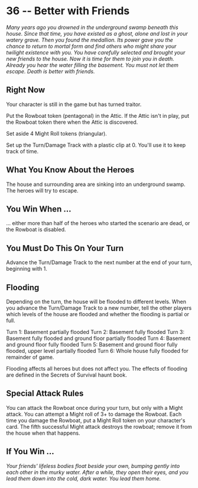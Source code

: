 # 36 -- Better with Friends

_Many years ago you drowned in the underground swamp beneath this house. Since that time, you have existed as a ghost, alone and lost in your watery grave. Then you found the medallion. Its power gave you the chance to return to mortal form and find others who might share your twilight existence with you._
_You have carefully selected and brought your new friends to the house. Now it is time for them to join you in death. Already you hear the water filling the basement. You must not let them escape._
_Death is better with friends._

## Right Now

Your character is still in the game but has turned traitor.

Put the Rowboat token (pentagonal) in the Attic. If the Attic isn't in play, put the Rowboat token there when the Attic is discovered.

Set aside 4 Might Roll tokens (triangular).

Set up the Turn/Damage Track with a plastic clip at 0. You'll use it to keep track of time.

## What You Know About the Heroes

The house and surrounding area are sinking into an underground swamp. The heroes will try to escape.

## You Win When ...

... either more than half of the heroes who started the scenario are dead, or the Rowboat is disabled.

## You Must Do This On Your Turn

Advance the Turn/Damage Track to the next number at the end of your turn, beginning with 1.

## Flooding

Depending on the turn, the house will be flooded to different levels. When you advance the Turn/Damage Track to a new number, tell the other players which levels of the house are flooded and whether the flooding is partial or full.

Turn 1: Basement partially flooded
Turn 2: Basement fully flooded
Turn 3: Basement fully flooded and ground floor partially flooded
Turn 4: Basement and ground floor fully flooded
Turn 5: Basement and ground floor fully flooded, upper level partially flooded
Turn 6: Whole house fully flooded for remainder of game.

Flooding affects all heroes but does not affect you. The effects of flooding are defined in the Secrets of Survival haunt book.

## Special Attack Rules

You can attack the Rowboat once during your turn, but only with a Might attack. You can attempt a Might roll of 3+ to damage the Rowboat. Each time you damage the Rowboat, put a Might Roll token on your character's card. The fifth successful Might attack destroys the rowboat; remove it from the house when that happens.

## If You Win ...

_Your friends' lifeless bodies float beside your own, bumping gently into each other in the murky water. After a while, they open their eyes, and you lead them down into the cold, dark water. You lead them home._